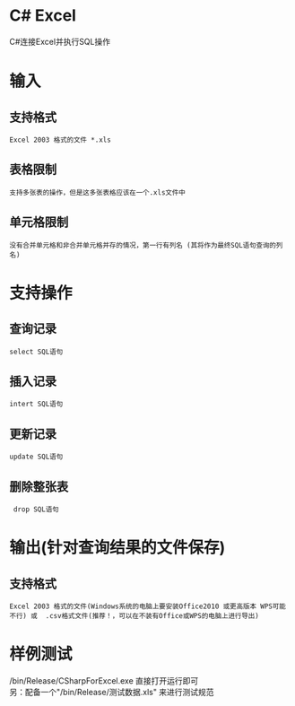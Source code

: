 # C# Excel
C#连接Excel并执行SQL操作



# 输入

  ## 支持格式
    Excel 2003 格式的文件 *.xls
  ## 表格限制
    支持多张表的操作，但是这多张表格应该在一个.xls文件中
  ## 单元格限制 
    没有合并单元格和非合并单元格并存的情况，第一行有列名 (其将作为最终SQL语句查询的列名)


# 支持操作

  ## 查询记录
    select SQL语句
  ## 插入记录
    intert SQL语句
  ## 更新记录
    update SQL语句
  ## 删除整张表
     drop SQL语句


# 输出(针对查询结果的文件保存)

  ## 支持格式
    Excel 2003 格式的文件(Windows系统的电脑上要安装Office2010 或更高版本 WPS可能不行) 或  .csv格式文件(推荐！，可以在不装有Office或WPS的电脑上进行导出)



# 样例测试
  /bin/Release/CSharpForExcel.exe  直接打开运行即可  
  另：配备一个"/bin/Release/测试数据.xls" 来进行测试规范
